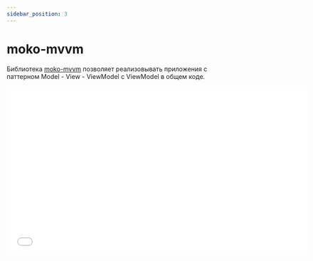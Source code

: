 ```yaml
---
sidebar_position: 3
---
```


# moko-mvvm

Библиотека [moko-mvvm](https://github.com/icerockdev/moko-mvvm) позволяет реализовывать приложения с паттерном 
Model - View - ViewModel с ViewModel в общем коде.

<iframe src="//www.youtube.com/embed/qe8FcIQEmyA?list=PL6yFiPOVXVUi90sQ66dtmuXP-1-TeHwl5" frameborder="0" allowfullscreen width="675" height="380"></iframe>
<br/>
<br/>
